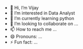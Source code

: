 - 👋 Hi, I’m Vijay
- 👀 I’m interested in Data Analyst
- 🌱 I’m currently learning python
- 💞️ I’m looking to collaborate on ...
- 📫 How to reach me ...
- 😄 Pronouns: ...
- ⚡ Fun fact: ...

<!---
vijay97da/vijay97da is a ✨ special ✨ repository because its `README.md` (this file) appears on your GitHub profile.
You can click the Preview link to take a look at your changes.
--->
